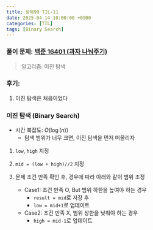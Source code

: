 ```yaml
---
title: 항해99 TIL-11
date: 2025-04-14 10:00:00 +0900
categories: [TIL]
tags: [Binary Search]
---
```


### 풀이 문제: [백준 16401 (과자 나눠주기)](https://www.acmicpc.net/problem/16401)
> 알고리즘: 이진 탐색

### 후기: 
1. 이진 탐색은 처음이었다

### 이진 탐색 (Binary Search)
- 시간 복잡도: $O(\log(n))$
  - 탐색 범위가 너무 크면, 이진 탐색을 먼저 떠올리자
1. `low`, `high` 지정
2. `mid = (low + high)//2` 지정
3. 문제 조건 만족 확인 후, 경우에 따라 아래와 같이 범위 조정
   
   - Case1: 조건 만족 O, But 범위 하한을 높여야 하는 경우
     - `result = mid`로 저장 후
     - `low = mid+1`로 업데이트
   - Case2: 조건 만족 X, 범위 상한을 낮춰야 하는 경우
     - `high = mid-1`로 업데이트
